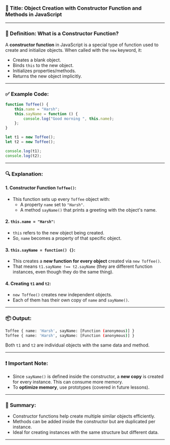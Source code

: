
### 📘 Title: Object Creation with Constructor Function and Methods in JavaScript

---

### 🔷 Definition: What is a Constructor Function?
A **constructor function** in JavaScript is a special type of function used to create and initialize objects. When called with the `new` keyword, it:

- Creates a blank object.
- Binds `this` to the new object.
- Initializes properties/methods.
- Returns the new object implicitly.

---

### ✅ Example Code:

```javascript
function Toffee() {
    this.name = "Harsh";
    this.sayName = function () {
        console.log("Good morning ", this.name);
    };
}

let t1 = new Toffee();
let t2 = new Toffee();

console.log(t1);
console.log(t2);
```

---

### 🔍 Explanation:

#### 1. **Constructor Function `Toffee()`**:
- This function sets up every `Toffee` object with:
  - A property `name` set to `"Harsh"`.
  - A method `sayName()` that prints a greeting with the object's name.

#### 2. **`this.name = "Harsh"`**:
- `this` refers to the new object being created.
- So, `name` becomes a property of that specific object.

#### 3. **`this.sayName = function() {}`**:
- This creates a **new function for every object** created via `new Toffee()`.
- That means `t1.sayName !== t2.sayName` (they are different function instances, even though they do the same thing).

#### 4. **Creating `t1` and `t2`**:
- `new Toffee()` creates new independent objects.
- Each of them has their own copy of `name` and `sayName()`.

---

### 📦 Output:

```bash
Toffee { name: 'Harsh', sayName: [Function (anonymous)] }
Toffee { name: 'Harsh', sayName: [Function (anonymous)] }
```

Both `t1` and `t2` are individual objects with the same data and method.

---

### ❗ Important Note:
- Since `sayName()` is defined inside the constructor, a **new copy** is created for every instance. This can consume more memory.
- To **optimize memory**, use prototypes (covered in future lessons).

---

### 🧠 Summary:
- Constructor functions help create multiple similar objects efficiently.
- Methods can be added inside the constructor but are duplicated per instance.
- Ideal for creating instances with the same structure but different data.

---
